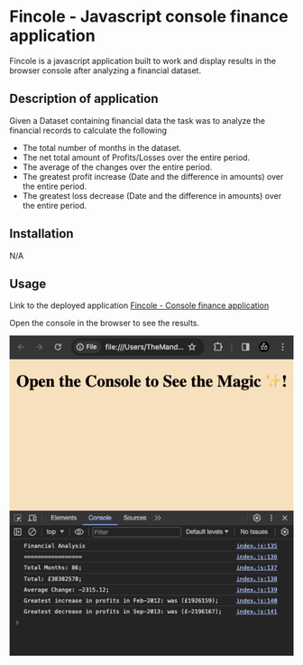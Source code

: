 # Fincole - Javascript console finance application
Fincole is a javascript application built to work and display results in the browser console after analyzing a financial dataset.

## Description of application

Given a Dataset containing financial data the task was to analyze the financial records to calculate the following 

  - The total number of months in the dataset.
  - The net total amount of Profits/Losses over the entire period.
  - The average of the changes over the entire period.
  - The greatest profit increase (Date and the difference in amounts) over the entire period.
  - The greatest loss decrease (Date and the difference in amounts) over the entire period.

    
## Installation 

N/A

## Usage

Link to the deployed application
[Fincole - Console finance application](https://animagine.github.io/console-finances/)

Open the console in the browser to see the results.

![](asset/Screenshot%202024-01-01%20at%2010.17.13%20PM.png)





